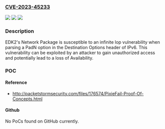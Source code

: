 ### [CVE-2023-45233](https://cve.mitre.org/cgi-bin/cvename.cgi?name=CVE-2023-45233)
![](https://img.shields.io/static/v1?label=Product&message=edk2&color=blue)
![](https://img.shields.io/static/v1?label=Version&message=%3D%20edk2-stable202308%20&color=brighgreen)
![](https://img.shields.io/static/v1?label=Vulnerability&message=CWE-835%20Loop%20with%20Unreachable%20Exit%20Condition%20('Infinite%20Loop')&color=brighgreen)

### Description

 EDK2's Network Package is susceptible to an infinite lop vulnerability when parsing a PadN option in the Destination Options header of IPv6. This vulnerability can be exploited by an attacker to gain unauthorized access and potentially lead to a loss of Availability.

### POC

#### Reference
- http://packetstormsecurity.com/files/176574/PixieFail-Proof-Of-Concepts.html

#### Github
No PoCs found on GitHub currently.

